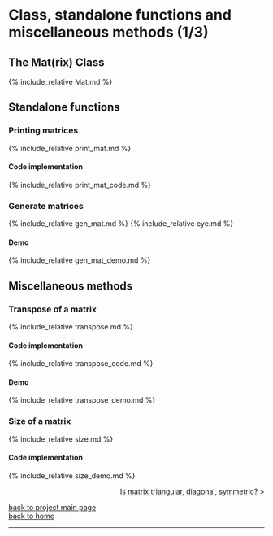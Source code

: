 # Class, standalone functions and miscellaneous methods (1/3)
## The Mat(rix) Class
{% include_relative Mat.md %}

## Standalone functions
### Printing matrices
{% include_relative print_mat.md %}
#### Code implementation
{% include_relative print_mat_code.md %}

### Generate matrices
{% include_relative gen_mat.md %}
{% include_relative eye.md %}
#### Demo
{% include_relative gen_mat_demo.md %}


## Miscellaneous methods 
### Transpose of a matrix
{% include_relative transpose.md %}
#### Code implementation
{% include_relative transpose_code.md %}
#### Demo
{% include_relative transpose_demo.md %}

###  Size of a matrix
{% include_relative size.md %}
#### Code implementation
{% include_relative size_demo.md %}

<div style="text-align: right">
<a href="https://matt-a-bennett.github.io/numpy_from_scratch/class_and_standalone_functions_-_sq_tri_diag_sym.html">Is matrix triangular, diagonal, symmetric? ></a>
</div>

[back to project main page](./numpy_from_scratch.md)\
[back to home](../index.md)

---
<script src="https://utteranc.es/client.js"
        repo="Matt-A-Bennett/Matt-A-Bennett.github.io"
        issue-term="https://matt-a-bennett.github.io/numpy_from_scratch/class_and_standalone_functions.html"
        theme="github-light"
        crossorigin="anonymous"
        async>
</script>

